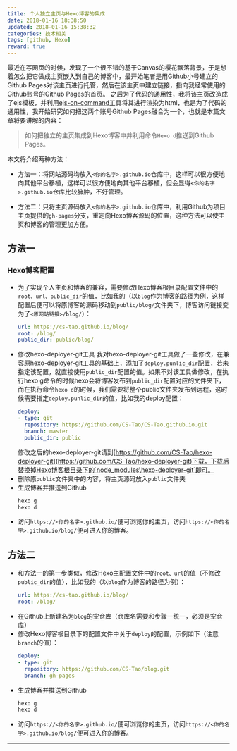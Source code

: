 ```yaml
---
title: 个人独立主页与Hexo博客的集成
date: 2018-01-16 18:38:50
updated: 2018-01-16 15:38:32
categories: 技术相关
tags: [github, Hexo]
reward: true
---
```

最近在写网页的时候，发现了一个很不错的基于Canvas的樱花飘落背景，于是想着怎么把它做成主页嵌入到自己的博客中，最开始笔者是用Github小号建立的Github Pages对该主页进行托管，然后在该主页中建立链接，指向我经常使用的Github账号的Github Pages的首页。
之后为了代码的通用性，我将该主页改造成了ejs模板，并利用[ejs-on-command](https://github.com/shennan/ejs-on-command)工具将其进行渲染为html，也是为了代码的通用性，我开始研究如何把这两个账号Github Pages融合为一个，也就是本篇文章将要讲解的内容：

>如何把独立的主页集成到Hexo博客中并利用命令`Hexo d`推送到Github Pages。

本文将介绍两种方法：

- 方法一：将网站源码均放入`<你的名字>.github.io`仓库中，这样可以很方便地向其他平台移植，这样可以很方便地向其他平台移植，但会显得`<你的名字>.github.io`仓库比较臃肿，不好管理。

- 方法二：只将主页源码放入`<你的名字>.github.io`仓库中，利用Github为项目主页提供的`gh-pages`分支，重定向Hexo博客源码的位置，这种方法可以使主页和博客的管理更加方便。

<!-- more -->

## 方法一

### Hexo博客配置

- 为了实现个人主页和博客的兼容，需要修改Hexo博客根目录配置文件中的`root、url、public_dir`的值，比如我的（以`blog`作为博客的路径为例，这样配置后便可以将原博客的源码移动到`public/blog/`文件夹下，博客访问链接变为了`<原网站链接>/blog/`）：
    ```yml
    url: https://cs-tao.github.io/blog/
    root: /blog/
    public_dir: public/blog/
    ```
- 修改hexo-deployer-git工具
    我对hexo-deployer-git工具做了一些修改，在兼容原hexo-deployer-git工具的基础上，添加了`deploy.punlic_dir`配置，若未指定该配置，就直接使用`public_dir`配置的值。如果不对该工具做修改，在执行hexo g命令的时候hexo会将博客发布到`public_dir`配置对应的文件夹下，而在执行命令`hexo d`的时候，我们需要将整个public文件夹发布到远程，这时候需要指定`deploy.punlic_dir`的值，比如我的deploy配置：
    ```yml
    deploy:
    - type: git
      repository: https://github.com/CS-Tao/CS-Tao.github.io.git
      branch: master
      public_dir: public
    ```
    修改之后的hexo-deployer-git请到[https://github.com/CS-Tao/hexo-deployer-git](https://github.com/CS-Tao/hexo-deployer-git)下载，下载后替换掉Hexo博客根目录下的`node_modules\hexo-deployer-git`即可。
- 删除原`public`文件夹中的内容，将主页源码放入`public`文件夹
- 生成博客并推送到Github
    ```bash
    hexo g
    hexo d
    ```
- 访问`https://<你的名字>.github.io/`便可浏览你的主页，访问`https://<你的名字>.github.io/blog/`便可进入你的博客。

## 方法二

- 和方法一的第一步类似，修改Hexo主配置文件中的`root、url`的值（不修改`public_dir`的值），比如我的（以`blog`作为博客的路径为例）：
    ```yml
    url: https://cs-tao.github.io/blog/
    root: /blog/
    ```
- 在Github上新建名为`blog`的空仓库（仓库名需要和步骤一统一，必须是空仓库）
- 修改Hexo博客根目录下的配置文件中关于`deploy`的配置，示例如下（注意`branch`的值）：
    ```yml
    deploy:
    - type: git
      repository: https://github.com/CS-Tao/blog.git
      branch: gh-pages
    ```
- 生成博客并推送到Github
    ```bash
    hexo g
    hexo d
    ```
- 访问`https://<你的名字>.github.io/`便可浏览你的主页，访问`https://<你的名字>.github.io/blog/`便可进入你的博客。

---

